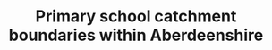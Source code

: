 ---
schema: default
title: Primary school catchment boundaries within Aberdeenshire
organization: Aberdeenshire Council
notes: 
resources:

  - name: Primary school catchment boundaries within Aberdeenshire KMZ
  - url: https://online.aberdeenshire.gov.uk/apps/OpenData/kml/aberdeenshire_primary_school_catchments.kmz
  - format: KMZ

license: Open Government Licence 3.0 (United Kingdom)
category:

  - 


  - Schools

  -  education

maintainer: Tim Wisniewski
maintainer_email: tim@timwis.com
---